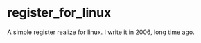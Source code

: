 register_for_linux
==================

A simple register realize for linux.
I write it in 2006, long time ago.
